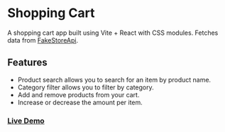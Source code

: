 # Shopping Cart

A shopping cart app built using Vite + React with CSS modules. Fetches data from [FakeStoreApi](https://fakestoreapi.in/).

## Features
* Product search allows you to search for an item by product name.
* Category filter allows you to filter by category.
* Add and remove products from your cart.
* Increase or decrease the amount per item.

### [Live Demo](https://main--strong-profiterole-d88f4a.netlify.app/)
